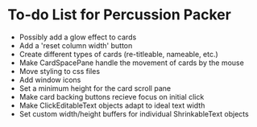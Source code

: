 # To-do List for Percussion Packer

* Possibly add a glow effect to cards
* Add a 'reset column width' button
* Create different types of cards (re-titleable, nameable, etc.)
* Make CardSpacePane handle the movement of cards by the mouse
* Move styling to css files
* Add window icons
* Set a minimum height for the card scroll pane
* Make card backing buttons recieve focus on initial click
* Make ClickEditableText objects adapt to ideal text width
* Set custom width/height buffers for individual ShrinkableText objects

